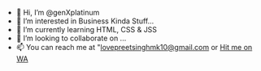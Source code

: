 - 👋 Hi, I’m @genXplatinum
- 👀 I’m interested in Business Kinda Stuff...
- 🌱 I’m currently learning HTML, CSS & JSS
- 💞️ I’m looking to collaborate on ...
- 📫 You can reach me at "lovepreetsinghmk10@gmail.com or <a href="https://wa.me/<919878239107>" target="_blank">Hit me on WA</a>
​

<!---
genXplatinum/genXplatinum is a ✨ special ✨ repository because its `README.md` (this file) appears on your GitHub profile.
You can click the Preview link to take a look at your changes.
--->
